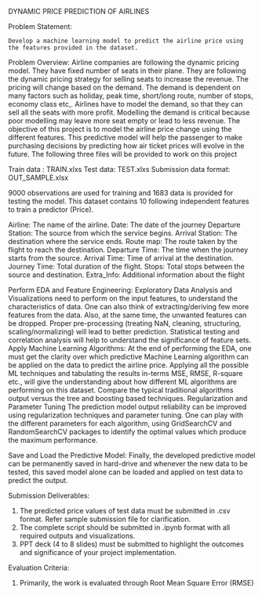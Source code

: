 DYNAMIC PRICE PREDICTION OF AIRLINES

Problem Statement:


	Develop a machine learning model to predict the airline price using the features provided in the dataset. 
Problem Overview:
Airline companies are following the dynamic pricing model. They have fixed number of seats in their plane. They are following the dynamic pricing strategy for selling seats to increase the revenue. The pricing will change based on the demand. The demand is dependent on many factors such as holiday, peak time, short/long route, number of stops, economy class etc,. Airlines have to model the demand, so that they can sell all the seats with more profit. Modelling the demand is critical because poor modelling may leave more seat empty or lead to less revenue. 
The objective of this project is to model the airline price change using the different features.  This predictive model will help the passenger to make purchasing decisions by predicting how air ticket prices will evolve in the future.
The following three files will be provided to work on this project

Train data : TRAIN.xlxs
Test data: TEST.xlxs
Submission data format: OUT_SAMPLE.xlsx

9000 observations are used for training and 1683 data is provided for testing the model. This dataset contains 10 following independent features to train a predictor (Price).

Airline: The name of the airline.
Date: The date of the journey
Departure Station: The source from which the service begins.
Arrival Station: The destination where the service ends.
Route map: The route taken by the flight to reach the destination.
Departure Time: The time when the journey starts from the source.
Arrival Time: Time of arrival at the destination.
Journey Time: Total duration of the flight.
Stops: Total stops between the source and destination.
Extra_Info: Additional information about the flight

Perform EDA and Feature Engineering:
Exploratory Data Analysis and Visualizations need to perform on the input features, to understand the characteristics of data. One can also think of extracting/deriving few more features from the data. Also, at the same time, the unwanted features can be dropped.  Proper pre-processing (treating NaN, cleaning, structuring, scaling/normalizing) will lead to better prediction.  Statistical testing and correlation analysis will help to understand the significance of feature sets. 
Apply Machine Learning Algorithms:
At the end of performing the EDA, one must get the clarity over which predictive Machine Learning algorithm can be applied on the data to predict the airline price. Applying all the possible ML techniques and tabulating the results in-terms MSE, RMSE, R-square etc., will give the understanding about how different ML algorithms are performing on this dataset. Compare the typical traditional algorithms output versus the tree and boosting based techniques. 
Regularization and Parameter Tuning
The prediction model output reliability can be improved using regularization techniques and parameter tuning. One can play with the different parameters for each algorithm, using GridSearchCV and RandomSearchCV packages to identify the optimal values which produce the maximum performance. 

Save and Load the Predictive Model:
Finally, the developed predictive model can be permanently saved in hard-drive and whenever the new data to be tested, this saved model alone can be loaded and applied on test data to predict the output. 



Submission Deliverables:

1.	The predicted price values of test data must be submitted in .csv format. Refer sample submission file for clarification.
2.	The complete script should be submitted in .ipynb format with all required outputs and visualizations.
3.	PPT deck (4 to 8 slides) must be submitted to highlight the outcomes and significance of your project implementation. 

Evaluation Criteria:
1.	Primarily, the work is evaluated through Root Mean Square Error (RMSE)

